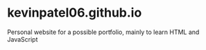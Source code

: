 # kevinpatel06.github.io
Personal website for a possible portfolio, mainly to learn HTML and JavaScript

